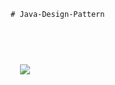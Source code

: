                                     # Java-Design-Pattern
<h1 align="center">
  <br>
  <a href="https://github.com/shadibdair/Python/edit/master/README.md"><img src="https://cdn.journaldev.com/wp-content/uploads/2013/08/java-design-patterns.png"></a>
 <br/>
</h1>

